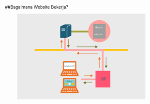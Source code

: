 ##Bagaimana Website Bekerja?

<figure class="fragment fade-up">
    <img src="./slides/img/website-works-diagram.jpg">
</figure>
